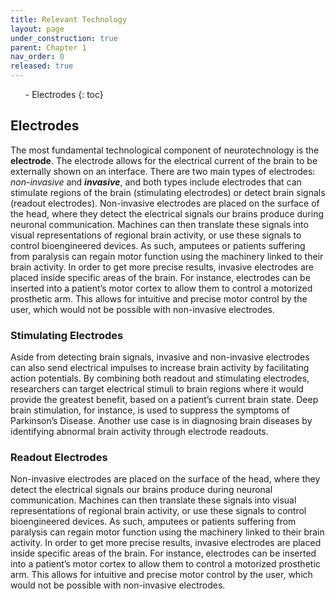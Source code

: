 ```yaml
---
title: Relevant Technology
layout: page
under_construction: true
parent: Chapter 1
nav_order: 0
released: true
---
```


<ol>
- Electrodes
{: toc}
</ol>


## Electrodes

The most fundamental technological component of neurotechnology is the **electrode**. The electrode allows for the electrical current of the brain to be externally shown on an interface. There are two main types of electrodes: *non-invasive* and ***invasive***, and both types include electrodes that can stimulate regions of the brain (stimulating electrodes) or detect brain signals (readout electrodes). Non-invasive electrodes are placed on the surface of the head, where they detect the electrical signals our brains produce during neuronal communication. Machines can then translate these signals into visual representations of regional brain activity, or use these signals to control bioengineered devices. As such, amputees or patients suffering from paralysis can regain motor function using the machinery linked to their brain activity. In order to get more precise results, invasive electrodes are placed inside specific areas of the brain. For instance, electrodes can be inserted into a patient’s motor cortex to allow them to control a motorized prosthetic arm. This allows for intuitive and precise motor control by the user, which would not be possible with non-invasive electrodes.

### Stimulating Electrodes

Aside from detecting brain signals, invasive and non-invasive electrodes can also send electrical impulses to increase brain activity by facilitating action potentials. By combining both readout and stimulating electrodes, researchers can target electrical stimuli to brain regions where it would provide the greatest benefit, based on a patient’s current brain state. Deep brain stimulation, for instance, is used to suppress the symptoms of Parkinson’s Disease. Another use case is in diagnosing brain diseases by identifying abnormal brain activity through electrode readouts.

### Readout Electrodes

Non-invasive electrodes are placed on the surface of the head, where they detect the electrical signals our brains produce during neuronal communication. Machines can then translate these signals into visual representations of regional brain activity, or use these signals to control bioengineered devices. As such, amputees or patients suffering from paralysis can regain motor function using the machinery linked to their brain activity. In order to get more precise results, invasive electrodes are placed inside specific areas of the brain. For instance, electrodes can be inserted into a patient’s motor cortex to allow them to control a motorized prosthetic arm. This allows for intuitive and precise motor control by the user, which would not be possible with non-invasive electrodes.